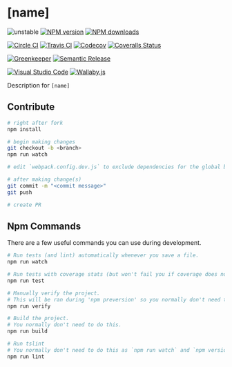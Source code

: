 # [name]

![unstable][unstable-image]
[![NPM version][npm-image]][npm-url]
[![NPM downloads][downloads-image]][downloads-url]

[![Circle CI][circleci-image]][circleci-url]
[![Travis CI][travis-image]][travis-url]
[![Codecov][codecov-image]][codecov-url]
[![Coveralls Status][coveralls-image]][coveralls-url]

[![Greenkeeper][greenkeeper-image]][greenkeeper-url]
[![Semantic Release][semantic-release-image]][semantic-release-url]

[![Visual Studio Code][vscode-image]][vscode-url]
[![Wallaby.js][wallaby-image]][wallaby-url]

Description for `[name]`

## Contribute

```sh
# right after fork
npm install

# begin making changes
git checkout -b <branch>
npm run watch

# edit `webpack.config.dev.js` to exclude dependencies for the global build.

# after making change(s)
git commit -m "<commit message>"
git push

# create PR
```

## Npm Commands

There are a few useful commands you can use during development.

```sh
# Run tests (and lint) automatically whenever you save a file.
npm run watch

# Run tests with coverage stats (but won't fail you if coverage does not meet criteria)
npm run test

# Manually verify the project.
# This will be ran during 'npm preversion' so you normally don't need to run this yourself.
npm run verify

# Build the project.
# You normally don't need to do this.
npm run build

# Run tslint
# You normally don't need to do this as `npm run watch` and `npm version` will automatically run lint for you.
npm run lint
```

[circleci-image]: https://circleci.com/gh/[repository]/tree/master.svg?style=shield
[circleci-url]: https://circleci.com/gh/[repository]/tree/master
[codecov-image]: https://codecov.io/gh/[repository]/branch/master/graph/badge.svg
[codecov-url]: https://codecov.io/gh/[repository]
[coveralls-image]: https://coveralls.io/repos/github/[repository]/badge.svg
[coveralls-url]: https://coveralls.io/github/[repository]
[downloads-image]: https://img.shields.io/npm/dm/[name].svg?style=flat
[downloads-url]: https://npmjs.org/package/[name]
[greenkeeper-image]: https://badges.greenkeeper.io/[repository].svg
[greenkeeper-url]: https://greenkeeper.io/
[npm-image]: https://img.shields.io/npm/v/[name].svg?style=flat
[npm-url]: https://npmjs.org/package/[name]
[semantic-release-image]: https://img.shields.io/badge/%20%20%F0%9F%93%A6%F0%9F%9A%80-semantic--release-e10079.svg
[semantic-release-url]: https://github.com/semantic-release/semantic-release
[travis-image]: https://img.shields.io/travis/[repository]/master.svg?style=flat
[travis-url]: https://travis-ci.org/[repository]?branch=master
[unstable-image]: https://img.shields.io/badge/stability-unstable-yellow.svg
[vscode-image]: https://img.shields.io/badge/vscode-ready-green.svg
[vscode-url]: https://code.visualstudio.com/
[wallaby-image]: https://img.shields.io/badge/wallaby.js-configured-green.svg
[wallaby-url]: https://wallabyjs.com
